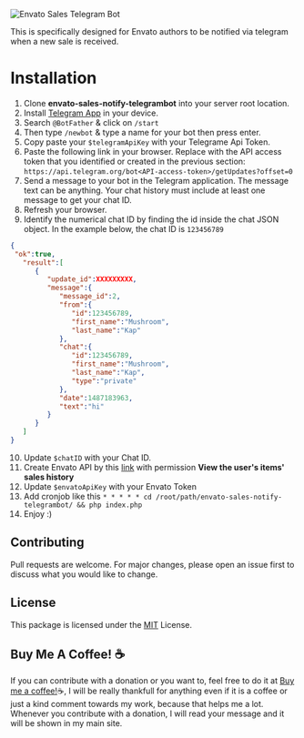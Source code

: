 ![Envato Sales Telegram Bot](https://user-images.githubusercontent.com/54996800/141052275-5156d450-27d8-43ab-9092-15eccbc8aa6f.png)

This is specifically designed for Envato authors to be notified via telegram when a new sale is received.

# Installation
1. Clone **envato-sales-notify-telegrambot** into your server root location.
2. Install [Telegram App](https://telegram.org/) in your device.
3. Search ```@BotFather``` & click on ```/start```
4. Then type ```/newbot``` & type a name for your bot then press enter.
5. Copy paste your ```$telegramApiKey``` with your Telegrame Api Token.
6. Paste the following link in your browser. Replace <API-access-token> with the API access token that you identified or created in the previous section:
  ```https://api.telegram.org/bot<API-access-token>/getUpdates?offset=0```
7. Send a message to your bot in the Telegram application. The message text can be anything. Your chat history must include at least one message to get your chat ID.
8. Refresh your browser.
9. Identify the numerical chat ID by finding the id inside the chat JSON object. In the example below, the chat ID is ```123456789```

  ```json
  {  
   "ok":true,
     "result":[  
        {  
           "update_id":XXXXXXXXX,
           "message":{  
              "message_id":2,
              "from":{  
                 "id":123456789,
                 "first_name":"Mushroom",
                 "last_name":"Kap"
              },
              "chat":{  
                 "id":123456789,
                 "first_name":"Mushroom",
                 "last_name":"Kap",
                 "type":"private"
              },
              "date":1487183963,
              "text":"hi"
           }
        }
     ]
  }
  ```

10. Update ```$chatID``` with your Chat ID.
11. Create Envato API by this [link](https://build.envato.com/create-token/) with permission **View the user's items' sales history**
12. Update ```$envatoApiKey``` with your Envato Token
13. Add cronjob like this ```* * * * * cd /root/path/envato-sales-notify-telegrambot/ && php index.php```
14. Enjoy :)

## Contributing
Pull requests are welcome. For major changes, please open an issue first to discuss what you would like to change.

## License
This package is licensed under the [MIT](https://choosealicense.com/licenses/mit/) License.

## Buy Me A Coffee! :coffee:
If you can contribute with a donation or you want to, feel free to do it at [Buy me a coffee!](https://www.buymeacoffee.com/dasundev)☕, I will be really thankfull for anything even if it is a coffee or just a kind comment towards my work, because that helps me a lot. Whenever you contribute with a donation, I will read your message and it will be shown in my main site.

